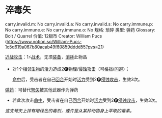 # 淬毒矢

carry.invalid.m: No
carry.invalid.a: No
carry.invalid.s: No
carry.immune.p: No
carry.immune.e: No
carry.immune.o: No
规格: 琐碎
类型: 弹药
Glossary: Bolt / Quarrel
价值: 12银币
Creator: William Pucs (https://www.notion.so/William-Pucs-1c5d619a067b80acab49f60859dddd55?pvs=21)

<aside>

[近战攻击](https://www.notion.so/1b4d619a067b80eda8b0facbba0c7b1a?pvs=21)：1⚡️[战术](https://www.notion.so/1b3d619a067b8051b6eaffd160aee01c?pvs=21)，无须[装备](https://www.notion.so/1b3d619a067b80f99057fe3412922dd5?pvs=21)，[消耗](https://www.notion.so/1b3d619a067b80789d16e44120e1be39?pvs=21)此物品

- 对1个[相邻](https://www.notion.so/1b3d619a067b80d2b1c3cebda0c3ed6f?pvs=21)[生物](https://www.notion.so/1b3d619a067b80d0bbe1d113bf20ff1f?pvs=21)的[活力](https://www.notion.so/1b3d619a067b805391c0d92f6a9c2e06?pvs=21)造成2🅟[物理](https://www.notion.so/1b4d619a067b801e990cfa56185bd47c?pvs=21)/[侵蚀攻击](https://www.notion.so/1b4d619a067b80658956f8f0545547a9?pvs=21)（可[格挡](https://www.notion.so/1b4d619a067b803faa0fe2c3dd8fedee?pvs=21)/[闪避](https://www.notion.so/1b4d619a067b802bac11faba310fa6c8?pvs=21)）；
    
    [命中](https://www.notion.so/1b4d619a067b805b9ae6f266211ce9d3?pvs=21)后，受击者在自己[回合](https://www.notion.so/1b3d619a067b80d5b828fcef065cc971?pvs=21)开始时[活力](https://www.notion.so/1b3d619a067b805391c0d92f6a9c2e06?pvs=21)受到2🅟[侵蚀攻击](https://www.notion.so/1b4d619a067b80658956f8f0545547a9?pvs=21)，生效3次。
    
</aside>

<aside>

[弹药](https://www.notion.so/1b3d619a067b80a69233f4e32634e075?pvs=21)：可替代[弩矢](%E5%BC%A9%E7%9F%A2%201bbd619a067b80c0ae01d7fc24078fe5.md)被其他武器作为弹药

- 若此次攻击[命中](https://www.notion.so/1b4d619a067b805b9ae6f266211ce9d3?pvs=21)，受击者在自己[回合](https://www.notion.so/1b3d619a067b80d5b828fcef065cc971?pvs=21)开始时[活力](https://www.notion.so/1b3d619a067b805391c0d92f6a9c2e06?pvs=21)受到2🅟[侵蚀攻击](https://www.notion.so/1b4d619a067b80658956f8f0545547a9?pvs=21)，生效3次。
</aside>

*这支弩矢上抹有暗绿色的毒剂，或许是从某种动物身上萃取的毒素。*